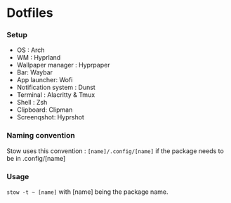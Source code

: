 # Dotfiles

### Setup

- OS : Arch
- WM : Hyprland
- Wallpaper manager : Hyprpaper
- Bar: Waybar
- App launcher: Wofi
- Notification system : Dunst
- Terminal : Alacritty & Tmux
- Shell : Zsh
- Clipboard: Clipman
- Screenqshot: Hyprshot

### Naming convention

Stow uses this convention : `[name]/.config/[name]` if the package needs to be in .config/[name]

### Usage

`stow -t ~ [name]` with [name] being the package name.
